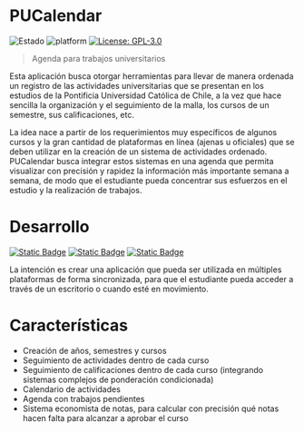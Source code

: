 # PUCalendar

![Estado](https://img.shields.io/badge/Status-unfinished-red)
![platform](https://img.shields.io/badge/Windows_platform-blue?logo=windows&logoColor=white&link=https%3A%2F%2Fgithub.com%2Fusers%2F3rdPix%2Fprojects%2F3)
[![License: GPL-3.0](https://img.shields.io/badge/License-GPL--3.0-lightgrey.svg)](https://www.gnu.org/licenses/gpl-3.0.en.html#license-text)

> Agenda para trabajos universitarios

Esta aplicación busca otorgar herramientas para llevar de manera ordenada un registro de las actividades universitarias que se presentan en los estudios de la Pontificia Universidad Católica de Chile, a la vez que hace sencilla la organización y el seguimiento de la malla, los cursos de un semestre, sus calificaciones, etc.

La idea nace a partir de los requerimientos muy específicos de algunos cursos y la gran cantidad de plataformas en línea (ajenas u oficiales) que se deben utilizar en la creación de un sistema de actividades ordenado. PUCalendar busca integrar estos sistemas en una agenda que permita visualizar con precisión y rapidez la información más importante semana a semana, de modo que el estudiante pueda concentrar sus esfuerzos en el estudio y la realización de trabajos.

# Desarrollo

[![Static Badge](https://img.shields.io/badge/Py-Qt6-brightgreen?labelColor=blue&logo=python&logoColor=white)](https://pypi.org/project/PyQt6/)
[![Static Badge](https://img.shields.io/badge/Qt-Documentation-darkblue?labelColor=brightgreen)](https://doc.qt.io/qtforpython-6/)
[![Static Badge](https://img.shields.io/badge/PEP8-darkblue?logo=python&logoColor=white)](https://pep8.org/)

La intención es crear una aplicación que pueda ser utilizada en múltiples plataformas de forma sincronizada, para que el estudiante pueda acceder a través de un escritorio o cuando esté en movimiento.

# Características

 - Creación de años, semestres y cursos
 - Seguimiento de actividades dentro de cada curso
 - Seguimiento de calificaciones dentro de cada curso (integrando sistemas complejos de ponderación condicionada)
 - Calendario de actividades
 - Agenda con trabajos pendientes
 - Sistema economista de notas, para calcular con precisión qué notas hacen falta para alcanzar a aprobar el curso